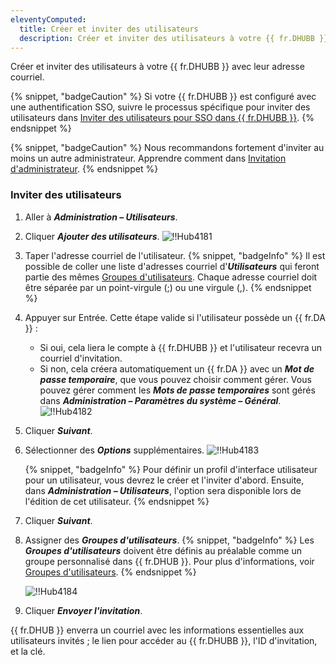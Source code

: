```yaml
---
eleventyComputed:
  title: Créer et inviter des utilisateurs
  description: Créer et inviter des utilisateurs à votre {{ fr.DHUBB }} avec leur adresse courriel.
---
```

Créer et inviter des utilisateurs à votre {{ fr.DHUBB }} avec leur adresse courriel.

{% snippet, "badgeCaution" %}
Si votre {{ fr.DHUBB }} est configuré avec une authentification SSO, suivre le processus spécifique pour inviter des utilisateurs dans [Inviter des utilisateurs pour SSO dans {{ fr.DHUBB }}](/hub/getting-started/get-started-sso-hub-business/invite-users-SSO-hub-business/).
{% endsnippet %}

{% snippet, "badgeCaution" %}
Nous recommandons fortement d'inviter au moins un autre administrateur. Apprendre comment dans [Invitation d'administrateur](/hub/web-interface/administration/management/users/administrator-invite/).
{% endsnippet %}

### Inviter des utilisateurs
1. Aller à ***Administration – Utilisateurs***.
1. Cliquer ***Ajouter des utilisateurs***.
![!!Hub4181](https://cdnweb.devolutions.net/docs/docs_en_hub_Hub4181.png)
1. Taper l'adresse courriel de l'utilisateur.
{% snippet, "badgeInfo" %}
Il est possible de coller une liste d'adresses courriel d'***Utilisateurs*** qui feront partie des mêmes [Groupes d'utilisateurs](/hub/web-interface/administration/management/user-groups/). Chaque adresse courriel doit être séparée par un point-virgule (;) ou une virgule (,).
{% endsnippet %}

4. Appuyer sur Entrée. Cette étape valide si l'utilisateur possède un {{ fr.DA }} : 
    * Si oui, cela liera le compte à {{ fr.DHUBB }} et l'utilisateur recevra un courriel d'invitation.
    * Si non, cela créera automatiquement un {{ fr.DA }} avec un ***Mot de passe temporaire***, que vous pouvez choisir comment gérer. Vous pouvez gérer comment les ***Mots de passe temporaires*** sont gérés dans ***Administration – Paramètres du système – Général***.
![!!Hub4182](https://cdnweb.devolutions.net/docs/docs_en_hub_Hub4182.png)

5. Cliquer ***Suivant***.
1. Sélectionner des ***Options*** supplémentaires.
![!!Hub4183](https://cdnweb.devolutions.net/docs/docs_en_hub_Hub4183.png)

   {% snippet, "badgeInfo" %}
   Pour définir un profil d'interface utilisateur pour un utilisateur, vous devrez le créer et l'inviter d'abord. Ensuite, dans ***Administration – Utilisateurs***, l'option sera disponible lors de l'édition de cet utilisateur.
   {% endsnippet %}

1. Cliquer ***Suivant***.
1. Assigner des ***Groupes d'utilisateurs***.
   {% snippet, "badgeInfo" %}
   Les ***Groupes d'utilisateurs*** doivent être définis au préalable comme un groupe personnalisé dans {{ fr.DHUB }}. Pour plus d'informations, voir [Groupes d'utilisateurs](/hub/web-interface/administration/management/user-groups/).
   {% endsnippet %}

   ![!!Hub4184](https://cdnweb.devolutions.net/docs/docs_en_hub_Hub4184.png)

9. Cliquer ***Envoyer l'invitation***.

{{ fr.DHUB }} enverra un courriel avec les informations essentielles aux utilisateurs invités ; le lien pour accéder au {{ fr.DHUBB }}, l'ID d'invitation, et la clé.
